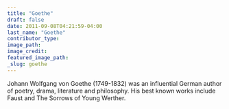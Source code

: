 ```yaml
---
title: "Goethe"
draft: false
date: 2011-09-08T04:21:59-04:00
last_name: "Goethe"
contributor_type:
image_path:
image_credit:
featured_image_path:
_slug: goethe
---
```


Johann Wolfgang von Goethe (1749-1832) was an influential German author of poetry, drama, literature and philosophy. His best known works include Faust and The Sorrows of Young Werther.

